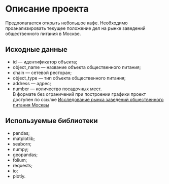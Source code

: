 # Описание проекта
Предполагается открыть небольшое кафе. Необходимо проанализировать текущее положение дел на рынке заведений общественного питания в Москве.
## Исходные данные 
- id — идентификатор объекта;
- object_name — название объекта общественного питания;
- chain — сетевой ресторан;
- object_type — тип объекта общественного питания;
- address — адрес;
- number — количество посадочных мест.
<br>В формате без ограничений при построении графики проект доступен по ссылке [Исследование рынка заведений общественного питания Москвы](https://nbviewer.jupyter.org/github/LanaLight2020/Yandex_practicum_data_analyst_projects/blob/133dfb26b1dfaf17c434f002cedfbb66b2263cb3/Исследование%20рынка%20заведений%20общественного%20питания%20Москвы/Исследование%20рынка%20заведений%20общественного%20питания%20Москвы.ipynb#step2)
## Используемые библиотеки      
- pandas;
- matplotlib;
- seaborn;
- numpy;
- geopandas;
- folium;
- requests;
- io;
- plotly.
